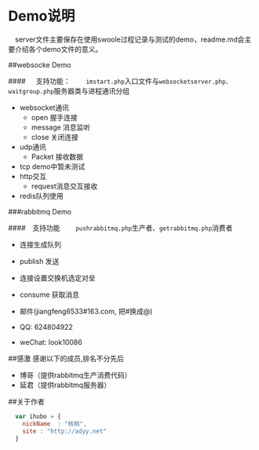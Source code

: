 # Demo说明

&ensp;&ensp;server文件主要保存在使用swoole过程记录与测试的demo，readme.md会主要介绍各个demo文件的意义。

##websocke Demo 

####&ensp;&ensp;&ensp;支持功能：
&ensp;&ensp;&ensp;&ensp;`imstart.php`入口文件与`websocketserver.php、waitgroup.php`服务器类与进程通讯分组

* websocket通讯 
    * open 握手连接
    * message 消息监听
    * close 关闭连接
* udp通讯
    * Packet 接收数据
* tcp demo中暂未测试
* http交互
    * request消息交互接收
* redis队列使用 

###rabbitmq Demo

####&ensp;&ensp;支持功能
&ensp;&ensp;&ensp;&ensp;`pushrabbitmq.php`生产者、`getrabbitmq.php`消费者

* 连接生成队列
* publish 发送
* 连接设置交换机选定对垒
* consume 获取消息




* 邮件(jiangfeng6533#163.com, 把#换成@)
* QQ: 624804922
* weChat: look10086


##感激
感谢以下的成员,排名不分先后

* 博哥（提供rabbitmq生产消费代码） 
* 延君（提供rabbitmq服务器）

##关于作者

```javascript
  var ihubo = {
    nickName  : "核桃",
    site : "http://adyy.net"
  }
```
